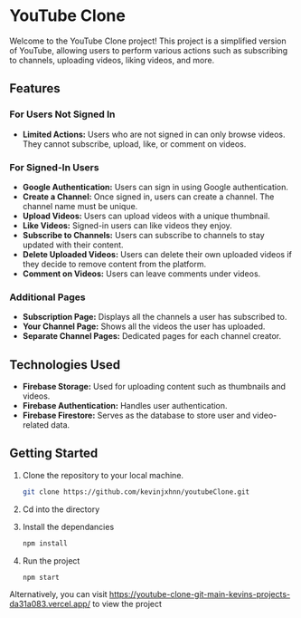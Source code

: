 # YouTube Clone

Welcome to the YouTube Clone project! This project is a simplified version of YouTube, allowing users to perform various actions such as subscribing to channels, uploading videos, liking videos, and more.

## Features

### For Users Not Signed In

- **Limited Actions:** Users who are not signed in can only browse videos. They cannot subscribe, upload, like, or comment on videos.

### For Signed-In Users

- **Google Authentication:** Users can sign in using Google authentication.
- **Create a Channel:** Once signed in, users can create a channel. The channel name must be unique.
- **Upload Videos:** Users can upload videos with a unique thumbnail.
- **Like Videos:** Signed-in users can like videos they enjoy.
- **Subscribe to Channels:** Users can subscribe to channels to stay updated with their content.
- **Delete Uploaded Videos:** Users can delete their own uploaded videos if they decide to remove content from the platform.
- **Comment on Videos:** Users can leave comments under videos.

### Additional Pages

- **Subscription Page:** Displays all the channels a user has subscribed to.
- **Your Channel Page:** Shows all the videos the user has uploaded.
- **Separate Channel Pages:** Dedicated pages for each channel creator.

## Technologies Used

- **Firebase Storage:** Used for uploading content such as thumbnails and videos.
- **Firebase Authentication:** Handles user authentication.
- **Firebase Firestore:** Serves as the database to store user and video-related data.

## Getting Started

1. Clone the repository to your local machine.
   ```bash
   git clone https://github.com/kevinjxhnn/youtubeClone.git
   ```
2. Cd into the directory

3. Install the dependancies

   ```bash
   npm install
   ```

4. Run the project
   ```bash
   npm start
   ```

Alternatively, you can visit https://youtube-clone-git-main-kevins-projects-da31a083.vercel.app/ to view the project
